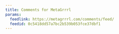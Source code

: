 ```yaml
---
title: Comments for MetaGrrrl
params:
  feedlink: https://metagrrrl.com/comments/feed/
  feedid: 0c5418dd57a7bc2b539b053fce37dbf1
---
```

